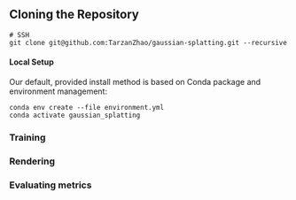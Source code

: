 ## Cloning the Repository

```shell
# SSH
git clone git@github.com:TarzanZhao/gaussian-splatting.git --recursive
```

#### Local Setup

Our default, provided install method is based on Conda package and environment management:
```shell
conda env create --file environment.yml
conda activate gaussian_splatting
```

### Training


### Rendering


### Evaluating metrics
